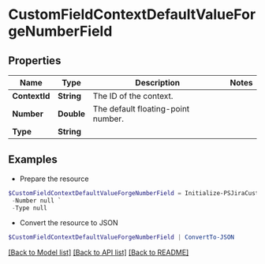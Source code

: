 # CustomFieldContextDefaultValueForgeNumberField
## Properties

Name | Type | Description | Notes
------------ | ------------- | ------------- | -------------
**ContextId** | **String** | The ID of the context. | 
**Number** | **Double** | The default floating-point number. | 
**Type** | **String** |  | 

## Examples

- Prepare the resource
```powershell
$CustomFieldContextDefaultValueForgeNumberField = Initialize-PSJiraCustomFieldContextDefaultValueForgeNumberField  -ContextId null `
 -Number null `
 -Type null
```

- Convert the resource to JSON
```powershell
$CustomFieldContextDefaultValueForgeNumberField | ConvertTo-JSON
```

[[Back to Model list]](../README.md#documentation-for-models) [[Back to API list]](../README.md#documentation-for-api-endpoints) [[Back to README]](../README.md)

